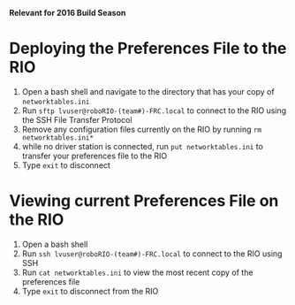 **Relevant for 2016 Build Season**

# Deploying the Preferences File to the RIO

1. Open a bash shell and navigate to the directory that has your copy of `networktables.ini`
2. Run `sftp lvuser@roboRIO-(team#)-FRC.local` to connect to the RIO using the SSH File Transfer Protocol
3. Remove any configuration files currently on the RIO by running `rm networktables.ini*`
4. while no driver station is connected, run `put networktables.ini` to transfer your preferences file to the RIO
5. Type `exit` to disconnect

# Viewing current Preferences File on the RIO

1. Open a bash shell
2. Run `ssh lvuser@roboRIO-(team#)-FRC.local` to connect to the RIO using SSH
3. Run `cat networktables.ini` to view the most recent copy of the preferences file
5. Type `exit` to disconnect from the RIO
